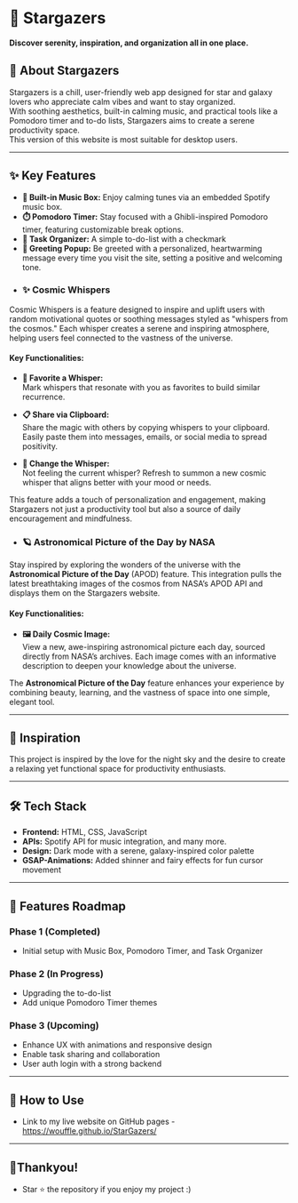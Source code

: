 # 🌌 Stargazers  
**Discover serenity, inspiration, and organization all in one place.**  

## 🌠 About Stargazers  

Stargazers is a chill, user-friendly web app designed for star and galaxy lovers who appreciate calm vibes and want to stay organized.  
With soothing aesthetics, built-in calming music, and practical tools like a Pomodoro timer and to-do lists, Stargazers aims to create a serene productivity space.  
This version of this website is most suitable for desktop users.

---

## ✨ Key Features  
- **🎵 Built-in Music Box:** Enjoy calming tunes via an embedded Spotify music box.  
- **⏱️ Pomodoro Timer:** Stay focused with a Ghibli-inspired Pomodoro timer, featuring customizable break options.  
- **📂 Task Organizer:** A simple to-do-list with a checkmark
- **🌟 Greeting Popup:** Be greeted with a personalized, heartwarming message every time you visit the site, setting a positive and welcoming tone.
- ### ✨ Cosmic Whispers  
Cosmic Whispers is a feature designed to inspire and uplift users with random motivational quotes or soothing messages styled as "whispers from the cosmos." Each whisper creates a serene and inspiring atmosphere, helping users feel connected to the vastness of the universe.  

#### Key Functionalities:  
- **💖 Favorite a Whisper:**  
  Mark whispers that resonate with you as favorites to build similar recurrence.

- **📋 Share via Clipboard:**  
  Share the magic with others by copying whispers to your clipboard. Easily paste them into messages, emails, or social media to spread positivity.  

- **🔄 Change the Whisper:**  
  Not feeling the current whisper? Refresh to summon a new cosmic whisper that aligns better with your mood or needs.  

This feature adds a touch of personalization and engagement, making Stargazers not just a productivity tool but also a source of daily encouragement and mindfulness.  

- ### 🪐 Astronomical Picture of the Day by NASA  
Stay inspired by exploring the wonders of the universe with the **Astronomical Picture of the Day** (APOD) feature. This integration pulls the latest breathtaking images of the cosmos from NASA’s APOD API and displays them on the Stargazers website.

#### Key Functionalities:  
- **🖼️ Daily Cosmic Image:**  
  View a new, awe-inspiring astronomical picture each day, sourced directly from NASA’s archives. Each image comes with an informative description to deepen your knowledge about the universe.  

The **Astronomical Picture of the Day** feature enhances your experience by combining beauty, learning, and the vastness of space into one simple, elegant tool.  


---

## 🌌 Inspiration  
This project is inspired by the love for the night sky and the desire to create a relaxing yet functional space for productivity enthusiasts.  

---

## 🛠️ Tech Stack  
- **Frontend:** HTML, CSS, JavaScript   
- **APIs:** Spotify API for music integration, and many more. 
- **Design:** Dark mode with a serene, galaxy-inspired color palette
- **GSAP-Animations:** Added shinner and fairy effects for fun cursor movement

---

## 🚀 Features Roadmap  
### Phase 1 (Completed)  
- Initial setup with Music Box, Pomodoro Timer, and Task Organizer  
### Phase 2 (In Progress)  
- Upgrading the to-do-list  
- Add unique Pomodoro Timer themes  
### Phase 3 (Upcoming)  
- Enhance UX with animations and responsive design  
- Enable task sharing and collaboration
- User auth login with a strong backend  

---

## 🌌 How to Use  
- Link to my live website on GitHub pages - https://wouffle.github.io/StarGazers/
---
## 🌻Thankyou! 
- Star ⭐ the repository if you enjoy my project :)
